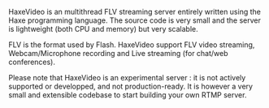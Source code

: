 HaxeVideo is an multithread FLV streaming server entirely written using the Haxe programming language. The source code is very small and the server is lightweight (both CPU and memory) but very scalable.

FLV is the format used by Flash. HaxeVideo support FLV video streaming, Webcam/Microphone recording and Live streaming (for chat/web conferences).

Please note that HaxeVideo is an experimental server : it is not actively supported or developped, and not production-ready. It is however a very small and extensible codebase to start building your own RTMP server.